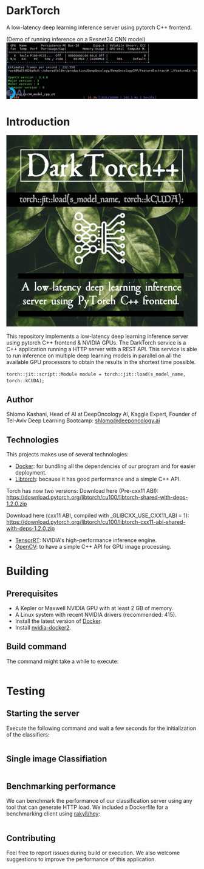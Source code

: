 # DarkTorch
A low-latency deep learning inference server using pytorch C++ frontend.

(Demo of running inference on a Resnet34 CNN model)
![resnet34](resnet34.gif)

# Introduction
![darktorch logo](darktorch-logo.jpg)

This repository implements a low-latency deep learning inference server using pytorch C++ frontend & NVIDIA GPUs. 
The DarkTorch service is a C++ application running a HTTP server with a REST API. This service is able to run inference on multiple deep learning models in parallel on all the available GPU processors to obtain the results in the shortest time possible. 

`torch::jit::script::Module module = torch::jit::load(s_model_name, torch::kCUDA);`

## Author
Shlomo Kashani, Head of AI at DeepOncology AI, 
Kaggle Expert, Founder of Tel-Aviv Deep Learning Bootcamp: shlomo@deeponcology.ai

## Technologies
This projects makes use of several technologies:
- [Docker](https://www.docker.com/): for bundling all the dependencies of our program and for easier deployment.
- [Libtorch](https://github.com/BVLC/caffe): because it has good performance and a simple C++ API.

Torch has now two versions:
Download here (Pre-cxx11 ABI): 
https://download.pytorch.org/libtorch/cu100/libtorch-shared-with-deps-1.2.0.zip

Download here (cxx11 ABI, compiled with _GLIBCXX_USE_CXX11_ABI = 1): 
https://download.pytorch.org/libtorch/cu100/libtorch-cxx11-abi-shared-with-deps-1.2.0.zip

- [TensorRT](https://developer.nvidia.com/tensorrt): NVIDIA's high-performance inference engine.
- [OpenCV](http://opencv.org/): to have a simple C++ API for GPU image processing.

# Building

## Prerequisites
- A Kepler or Maxwell NVIDIA GPU with at least 2 GB of memory.
- A Linux system with recent NVIDIA drivers (recommended: 415).
- Install the latest version of [Docker](https://docs.docker.com/linux/step_one/).
- Install [nvidia-docker2](https://github.com/NVIDIA/nvidia-docker/wiki/Installation-(version-2.0)).

## Build command
The command might take a while to execute:
```
```


# Testing

## Starting the server
Execute the following command and wait a few seconds for the initialization of the classifiers:
```
```

## Single image Classifiation

```
```

## Benchmarking performance
We can benchmark the performance of our classification server using any tool that can generate HTTP load. We included a Dockerfile
for a benchmarking client using [rakyll/hey](https://github.com/rakyll/hey):
```
```


## Contributing

Feel free to report issues during build or execution. We also welcome suggestions to improve the performance of this application.
